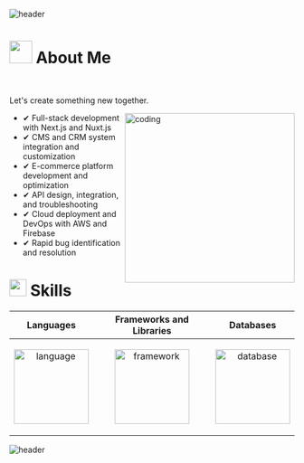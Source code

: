 ![header](https://capsule-render.vercel.app/api?type=waving&color=auto&height=200&section=header&text=Hello,%20I'm%20Oleksandr!%20👋&fontSize=60&animation=fadeIn&fontAlignY=50)


<!-- <img src="https://raw.githubusercontent.com/Tarikul-Islam-Anik/Animated-Fluent-Emojis/master/Emojis/Hand%20gestures/Waving%20Hand.png" alt="Waving Hand" width="25" height="25" /> -->

<h1>
  <img src="https://user-images.githubusercontent.com/74038190/213844263-a8897a51-32f4-4b3b-b5c2-e1528b89f6f3.png" width="40" /> About Me
</h1>
​
<div>
  <p>
     Let's create something new together.
  </p>
  
  <img alt='coding' align='right' height='300' src="https://github.com/kentaurse/kentaurse/blob/main/assests/images/coding.gif" />

  <ul>
    <li>✔ Full-stack development with Next.js and Nuxt.js</li>
    <li>✔ CMS and CRM system integration and customization</li>
    <li>✔ E-commerce platform development and optimization</li>
    <li>✔ API design, integration, and troubleshooting</li>
    <li>✔ Cloud deployment and DevOps with AWS and Firebase</li>
    <li>✔ Rapid bug identification and resolution</li>
  </ul>

</div>

<h1>
  <img src="https://github.com/kentaurse/kentaurse/blob/main/assests/images/code.gif" width ="30"> Skills
</h1>
<div align=''>
<table>
  <thead>
    <tr>
      <th>Languages</th>
      <th>Frameworks and Libraries</th>
      <th>Databases</th>
    </tr>
  </thead>
  <tbody>
    <tr>
      <td>
        <p align="center">
            <img height='132' alt='language' src="https://skillicons.dev/icons?i=js,ts,nodejs,solidity,cpp,cs,php,py,rust,ruby&perline=5" />
        </p>
      </td>
      <td>
        <p align="center">
          <img height='132' alt='framework' src="https://skillicons.dev/icons?i=nestjs,express,laravel,django,react,vue,nextjs,nuxtjs,redux,graphql&perline=5" />
        </p>
      </td>
      <td>
        <p align="center">
          <img height='132' alt='database' src="https://skillicons.dev/icons?i=mongodb,mysql,postgres,sqlite&perline=2" />
        </p>
      </td>
    </tr>
  </tbody>
</table>
</div>

![header](https://capsule-render.vercel.app/api?type=waving&color=auto&height=200&section=footer&text=Thank%20you%20for%20visiting%20My%20profile!%20🤗​&fontSize=30&animation=fadeIn&fontAlignY=70)
